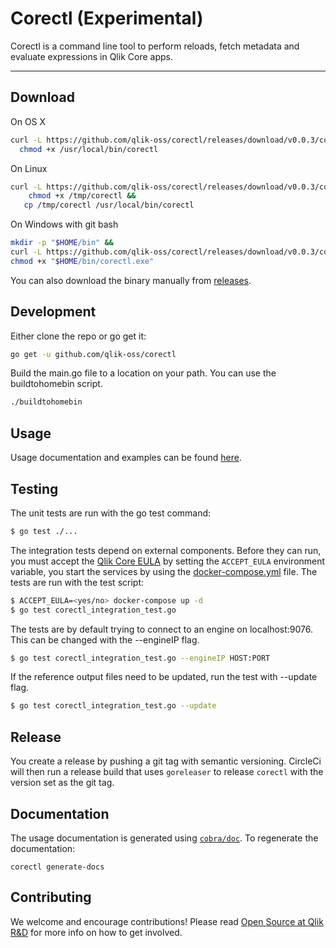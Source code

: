 # Corectl (Experimental)
Corectl is a command line tool to perform reloads, fetch metadata and evaluate expressions in Qlik Core apps.


---

## Download

On OS X

```bash
curl -L https://github.com/qlik-oss/corectl/releases/download/v0.0.3/corectl-darwin-amd64 >/usr/local/bin/corectl &&
  chmod +x /usr/local/bin/corectl
```

On Linux

```bash
curl -L https://github.com/qlik-oss/corectl/releases/download/v0.0.3/corectl-linux-amd64 >/tmp/corectl &&
    chmod +x /tmp/corectl &&
   cp /tmp/corectl /usr/local/bin/corectl
```

On Windows with git bash

```bash
mkdir -p "$HOME/bin" &&
curl -L https://github.com/qlik-oss/corectl/releases/download/v0.0.3/corectl-windows-amd64.exe > "$HOME/bin/corectl.exe" &&
chmod +x "$HOME/bin/corectl.exe"
```

You can also download the binary manually from [releases](https://github.com/qlik-oss/corectl/releases).

## Development

Either clone the repo or go get it:
```bash
go get -u github.com/qlik-oss/corectl
```

Build the main.go file to a location on your path. You can use the buildtohomebin script.
```bash
./buildtohomebin
```

## Usage

Usage documentation and examples can be found [here](./docs/corectl.md).

## Testing

The unit tests are run with the go test command:

```sh
$ go test ./...
```

The integration tests depend on external components. Before they can run, you must accept the [Qlik Core EULA](https://core.qlik.com/eula/) 
by setting the `ACCEPT_EULA` environment variable, you start the services by using the [docker-compose.yml](./docker-compose.yml) file.
The tests are run with the test script:


```sh
$ ACCEPT_EULA=<yes/no> docker-compose up -d
$ go test corectl_integration_test.go
```

The tests are by default trying to connect to an engine on localhost:9076. This can be changed with the --engineIP flag.

```sh
$ go test corectl_integration_test.go --engineIP HOST:PORT
```

If the reference output files need to be updated, run the test with --update flag.

```sh
$ go test corectl_integration_test.go --update
```

## Release

You create a release by pushing a git tag with semantic versioning.
CircleCi will then run a release build that uses `goreleaser` to release `corectl` with the version set as the git tag.

## Documentation

The usage documentation is generated using [`cobra/doc`](https://github.com/spf13/cobra/blob/master/doc/md_docs.md).
To regenerate the documentation:

`corectl generate-docs`

## Contributing
We welcome and encourage contributions! Please read [Open Source at Qlik R&D](https://github.com/qlik-oss/open-source)
for more info on how to get involved.
